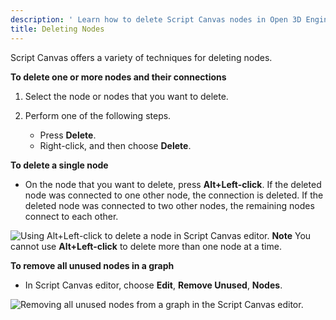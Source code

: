 ```yaml
---
description: ' Learn how to delete Script Canvas nodes in Open 3D Engine. '
title: Deleting Nodes
---
```


Script Canvas offers a variety of techniques for deleting nodes.

**To delete one or more nodes and their connections**

1. Select the node or nodes that you want to delete.

1. Perform one of the following steps.
   + Press **Delete**.
   + Right-click, and then choose **Delete**.

**To delete a single node**
+ On the node that you want to delete, press **Alt+Left-click**. If the deleted node was connected to one other node, the connection is deleted. If the deleted node was connected to two other nodes, the remaining nodes connect to each other.

![Using Alt+Left-click to delete a node in Script Canvas editor.](/images/user-guide/scripting/script-canvas/script-canvas-working-with-nodes-24.gif)
**Note**
You cannot use **Alt+Left-click** to delete more than one node at a time.

**To remove all unused nodes in a graph**
+ In Script Canvas editor, choose **Edit**, **Remove Unused**, **Nodes**.

![Removing all unused nodes from a graph in the Script Canvas editor.](/images/user-guide/scripting/script-canvas/script-canvas-working-with-nodes-25.png)
